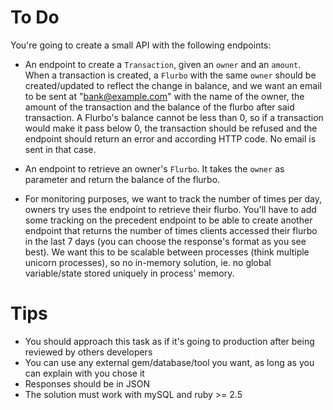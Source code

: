 # To Do

You're going to create a small API with the following endpoints:

* An endpoint to create a `Transaction`, given an `owner` and an `amount`. When a transaction is created, a `Flurbo` with the same `owner` should be created/updated to reflect the change in balance, and we want an email to be sent at "bank@example.com" with the name of the owner, the amount of the transaction and the balance of the flurbo after said transaction. A Flurbo's balance
cannot be less than 0, so if a transaction would make it pass below 0, the transaction should be refused and the endpoint should return an error and according HTTP code. No email is sent in that case.

* An endpoint to retrieve an owner's `Flurbo`. It takes the `owner` as parameter and return the balance of the flurbo.

* For monitoring purposes, we want to track the number of times per day, owners try uses the endpoint to retrieve their flurbo. You'll have to add some tracking on the precedent endpoint to be able to create another endpoint that returns the number of times clients accessed their flurbo in the last 7 days (you can choose the response's format as you see best). We want this to be scalable between processes (think multiple unicorn processes), so no in-memory solution, ie. no global variable/state stored uniquely in process' memory.

# Tips

* You should approach this task as if it's going to production after being reviewed by others developers
* You can use any external gem/database/tool you want, as long as you can explain with you chose it
* Responses should be in JSON
* The solution must work with mySQL and ruby >= 2.5
